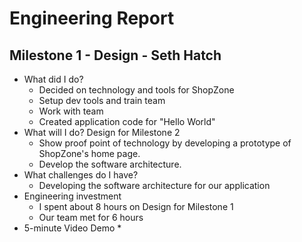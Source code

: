 # Engineering Report

## Milestone 1 - Design - Seth Hatch

* What did I do?
    * Decided on technology and tools for ShopZone
    * Setup dev tools and train team
    * Work with team
    * Created application code for "Hello World"
* What will I do?  Design for Milestone 2
    * Show proof point of technology by developing a prototype of ShopZone's home page.
    * Develop the software architecture.
* What challenges do I have?
    * Developing the software architecture for our application
* Engineering investment
    * I spent about 8 hours on Design for Milestone 1
    * Our team met for 6 hours
* 5-minute Video Demo
    * 
